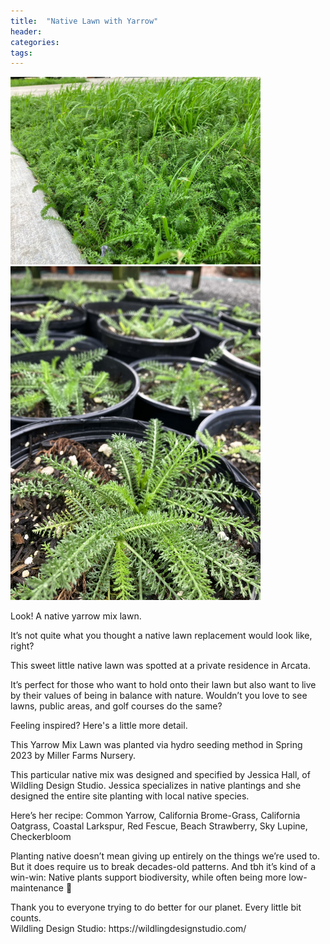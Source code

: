 ```yaml
---
title:  "Native Lawn with Yarrow"
header:
categories: 
tags:
---
```

<img src="/assets/images/blog/yarrow_lawn.jpg" width="400" />
<img src="/assets/images/blog/yarrow_pots.jpg" width="400" />

<p>
Look! A native yarrow mix lawn.
</p>
<p>
It’s not quite what you thought a native lawn replacement would look like, right?
</p>
<p>
This sweet little native lawn was spotted at a private residence in Arcata.
</p>
<p>
It’s perfect for those who want to hold onto their lawn but also want to live by their values of being in balance with nature. Wouldn’t you love to see lawns, public areas, and golf courses do the same?
</p>
<p>
Feeling inspired? Here's a little more detail.
</p>
<p>
This Yarrow Mix Lawn was planted via hydro seeding method in Spring 2023 by Miller Farms Nursery.
</p>
This particular native mix was designed and specified by Jessica Hall, of Wildling Design Studio.
Jessica specializes in native plantings and she designed the entire site planting with local native species.
<p>
Here’s her recipe:
Common Yarrow, California Brome-Grass, California Oatgrass, Coastal Larkspur, Red Fescue, Beach Strawberry, Sky Lupine, Checkerbloom
</p>
<p>Planting native doesn’t mean giving up entirely on the things we’re used to.
But it does require us to break decades-old patterns. And tbh it’s kind of a win-win: Native plants support biodiversity, while often being more low-maintenance 🥰
</p>
Thank you to everyone trying to do better for our planet. Every little bit counts.
<br/>Wildling Design Studio: https://wildlingdesignstudio.com/
